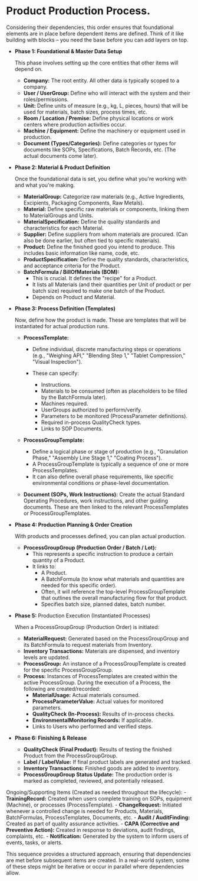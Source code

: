 # Product Production Process.
 Considering their dependencies, this order ensures that foundational elements are in place before dependent items are defined.
 Think of it like building with blocks – you need the base before you can add layers on top.

- __Phase 1: Foundational & Master Data Setup__

    This phase involves setting up the core entities that other items will depend on.
    - __Company:__ The root entity. All other data is typically scoped to a company.
    - __User / UserGroup:__ Define who will interact with the system and their roles/permissions.
    - __Unit:__ Define units of measure (e.g., kg, L, pieces, hours) that will be used for materials, batch sizes, process times, etc.
    - __Room / Location / Premise:__ Define physical locations or work centers where production activities occur.
    - __Machine / Equipment:__ Define the machinery or equipment used in production.
    - __Document (Types/Categories):__ Define categories or types for documents like SOPs, Specifications, Batch Records, etc. (The actual documents come later).

- __Phase 2: Material & Product Definition__

    Once the foundational data is set, you define what you're working with and what you're making.

    - __MaterialGroup:__ Categorize raw materials (e.g., Active Ingredients, Excipients, Packaging Components, Raw Metals).
    - __Material:__ Define specific raw materials or components, linking them to MaterialGroups and Units.
    - __MaterialSpecification:__ Define the quality standards and characteristics for each Material.
    - __Supplier:__ Define suppliers from whom materials are procured. (Can also be done earlier, but often tied to specific materials).
    - __Product:__ Define the finished good you intend to produce. This includes basic information like name, code, etc.
    - __ProductSpecification:__ Define the quality standards, characteristics, and acceptance criteria for the Product.
    - __BatchFormula / BillOfMaterials (BOM):__
        - This is crucial. It defines the "recipe" for a Product.
        - It lists all Materials (and their quantities per Unit of product or per batch size) required to make one batch of the Product.
        - Depends on Product and Material.

- __Phase 3: Process Definition (Templates)__

    Now, define how the product is made. These are templates that will be instantiated for actual production runs.

    - __ProcessTemplate:__
        - Define individual, discrete manufacturing steps or operations (e.g., "Weighing API," "Blending Step 1," "Tablet Compression," "Visual Inspection").

        -   These can specify:
            - Instructions.
            - Materials to be consumed (often as placeholders to be filled by the BatchFormula later).
            -  Machines required.
            - UserGroups authorized to perform/verify.
            - Parameters to be monitored (ProcessParameter definitions).
            - Required in-process QualityCheck types.
            - Links to SOP Documents.
    - __ProcessGroupTemplate:__
        - Define a logical phase or stage of production (e.g., "Granulation Phase," "Assembly Line Stage 1," "Coating Process").
        - A ProcessGroupTemplate is typically a sequence of one or more ProcessTemplates.
        - It can also define overall phase requirements, like specific environmental conditions or phase-level documentation.

    - __Document (SOPs, Work Instructions):__ Create the actual Standard Operating Procedures, work instructions, and other guiding documents. These are then linked to the relevant ProcessTemplates or ProcessGroupTemplates.

- __Phase 4: Production Planning & Order Creation__
    
    With products and processes defined, you can plan actual production.
    - __ProcessGroupGroup (Production Order / Batch / Lot):__
        - This represents a specific instruction to produce a certain quantity of a Product.
        - It links to:
            - A Product.
            - A BatchFormula (to know what materials and quantities are needed for this specific order).
            - Often, it will reference the top-level ProcessGroupTemplate that outlines the overall manufacturing flow for that product.
            - Specifies batch size, planned dates, batch number.

- __Phase 5:__ Production Execution (Instantiated Processes)

    When a ProcessGroupGroup (Production Order) is initiated:

    - __MaterialRequest:__ Generated based on the ProcessGroupGroup and its BatchFormula to request materials from Inventory.
    - __Inventory Transactions:__ Materials are dispensed, and inventory levels are updated.
    - __ProcessGroup:__ An instance of a ProcessGroupTemplate is created for the specific ProcessGroupGroup.
    - __Process:__ Instances of ProcessTemplates are created within the active ProcessGroup.
        During the execution of a Process, the following are created/recorded:
        - __MaterialUsage:__ Actual materials consumed.
        - __ProcessParameterValue:__ Actual values for monitored parameters.
        - __QualityCheck (In-Process):__ Results of in-process checks.
        - __EnvironmentalMonitoring Records:__ If applicable.
        - Links to Users who performed and verified steps.

- __Phase 6: Finishing & Release__

    - __QualityCheck (Final Product):__ Results of testing the finished Product from the ProcessGroupGroup.
    - __Label / LabelValue:__ If final product labels are generated and tracked.
    - __Inventory Transactions:__ Finished goods are added to inventory.
    - __ProcessGroupGroup Status Update:__ The production order is marked as completed, reviewed, and potentially released.

Ongoing/Supporting Items (Created as needed throughout the lifecycle):
    - __TrainingRecord:__ Created when users complete training on SOPs, equipment (Machine), or processes (ProcessTemplate).
    - __ChangeRequest:__ Initiated whenever a controlled change is needed for Products, Materials, BatchFormulas, ProcessTemplates, Documents, etc.
    - __Audit / AuditFinding:__ Created as part of quality assurance activities.
    - __CAPA (Corrective and Preventive Action):__ Created in response to deviations, audit findings, complaints, etc.
    - __Notification:__ Generated by the system to inform users of events, tasks, or alerts.

This sequence provides a structured approach, ensuring that dependencies are met before subsequent items are created. In a real-world system, some of these steps might be iterative or occur in parallel where dependencies allow.